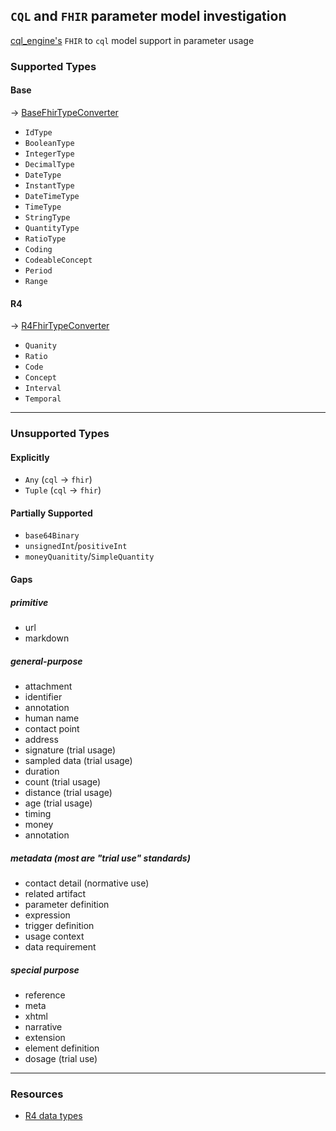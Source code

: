 ## `CQL` and `FHIR` parameter model investigation

[cql_engine's](https://github.com/DBCG/cql_engine) `FHIR` to `cql` model support in parameter usage

### Supported Types

#### Base
→ [BaseFhirTypeConverter](https://github.com/DBCG/cql_engine/blob/master/engine.fhir/src/main/java/org/opencds/cqf/cql/engine/fhir/converter/BaseFhirTypeConverter.java#L189)

- `IdType`
- `BooleanType`
- `IntegerType`
- `DecimalType`
- `DateType`
- `InstantType`
- `DateTimeType`
- `TimeType`
- `StringType`
- `QuantityType`
- `RatioType`
- `Coding`
- `CodeableConcept`
- `Period`
- `Range`

#### R4
→ [R4FhirTypeConverter](https://github.com/DBCG/cql_engine/blob/master/engine.fhir/src/main/java/org/opencds/cqf/cql/engine/fhir/converter/R4FhirTypeConverter.java)

- `Quanity`
- `Ratio`
- `Code`
- `Concept`
- `Interval`
- `Temporal`

---

### Unsupported Types

#### Explicitly
- `Any` (`cql` → `fhir`)
- `Tuple` (`cql` → `fhir`)

#### Partially Supported
- `base64Binary`
- `unsignedInt`/`positiveInt`
- `moneyQuanitity`/`SimpleQuantity`

#### Gaps

##### primitive
- url
- markdown

##### general-purpose
- attachment
- identifier
- annotation
- human name
- contact point
- address
- signature (trial usage)
- sampled data (trial usage)
- duration
- count (trial usage)
- distance (trial usage)
- age (trial usage)
- timing
- money
- annotation

##### metadata (most are "trial use" standards)
- contact detail (normative use)
- related artifact
- parameter definition
- expression
- trigger definition
- usage context
- data requirement

##### special purpose
- reference
- meta
- xhtml
- narrative
- extension
- element definition
- dosage (trial use)

---

### Resources
- [R4 data types](https://www.hl7.org/fhir/datatypes.html)
